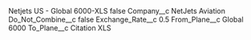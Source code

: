 <?xml version="1.0" encoding="UTF-8"?>
<CustomMetadata xmlns="http://soap.sforce.com/2006/04/metadata" xmlns:xsi="http://www.w3.org/2001/XMLSchema-instance" xmlns:xsd="http://www.w3.org/2001/XMLSchema">
    <label>Netjets US - Global 6000-XLS</label>
    <protected>false</protected>
    <values>
        <field>Company__c</field>
        <value xsi:type="xsd:string">NetJets Aviation</value>
    </values>
    <values>
        <field>Do_Not_Combine__c</field>
        <value xsi:type="xsd:boolean">false</value>
    </values>
    <values>
        <field>Exchange_Rate__c</field>
        <value xsi:type="xsd:double">0.5</value>
    </values>
    <values>
        <field>From_Plane__c</field>
        <value xsi:type="xsd:string">Global 6000</value>
    </values>
    <values>
        <field>To_Plane__c</field>
        <value xsi:type="xsd:string">Citation XLS</value>
    </values>
</CustomMetadata>
